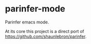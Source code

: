 # parinfer-mode

Parinfer emacs mode.

At its core this project is a direct port of https://github.com/shaunlebron/parinfer.

